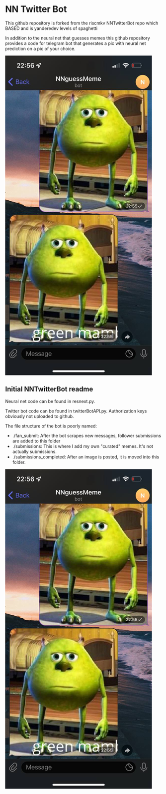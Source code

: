 # NN Twitter Bot

This github repository is forked from the riscmkv NNTwitterBot repo which BASED and is yanderedev levels of spaghetti

In addition to the neural net that guesses memes this github repository provides a code for telegram bot that generates a pic with neural net prediction on a pic of your choice. 

![Alt](./readmeresources/botscreen.jpg "zhanike really loves this meme")

## Initial NNTwitterBot readme

Neural net code can be found in resnext.py.

Twitter bot code can be found in twitterBotAPI.py. Authorization keys obviously not uploaded to github.

The file structure of the bot is poorly named:

- ./fan_submit: After the bot scrapes new messages, follower submissions are added to this folder
- ./submissions: This is where I add my own "curated" memes. It's not actually submissions.
- ./submissions_completed: After an image is posted, it is moved into this folder.

![Alt](./readmeresources/botscreen.jpg "dont be wasteful, save the planet: After you're done boiling your hot dogs make sure to drink the water. One time I boiled hot dogs in the condensation drippings from my apartment's AC but all that happened was that I got an upset stomach :)")
